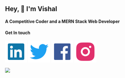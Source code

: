 ## Hey, 👋 I'm Vishal

#### A Competitive Coder and a MERN Stack Web Developer

#### Get In touch

[![](assets/linkedin.svg)](https://www.linkedin.com/in/vishalsingh-/)
[![](assets/twitter.svg)](https://twitter.com/Vishal_kld)
[![](assets/facebook.svg)](https://www.facebook.com/vishal.kld/)
[![](assets/instagram.svg)](https://www.instagram.com/vishalsingh023/)
<!---
[![](assets/globe.svg)](https://vishal.thetechnician.in/)
--->

<link rel="import" href="https://github.com/Vishal023">

![](https://komarev.com/ghpvc/?username=Vishal023&color=e23e57&label=V++I++S++I++T++O++R++S++)
<br/>


